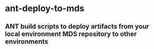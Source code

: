 # ant-deploy-to-mds

## ANT build scripts to deploy artifacts from your local environment MDS repository to other environments